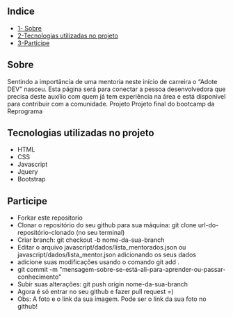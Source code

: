 ## Indice
- [1- Sobre](#sobre)
- [2-Tecnologias utilizadas no projeto](#Tecnologias-utilizadas-no-projeto)
- [3-Participe](#Participe)


## Sobre
Sentindo a importância de uma mentoria neste início de carreira o “Adote DEV” nasceu. Esta página será para conectar a pessoa desenvolvedora que precisa deste auxílio com quem já tem experiência na área e está disponível para contribuir com a comunidade.
Projeto
Projeto final do bootcamp da Reprograma

 

## Tecnologias utilizadas no projeto
- HTML
- CSS
- Javascript
- Jquery
- Bootstrap

## Participe
- Forkar este repositorio
- Clonar o repositório do seu github para sua máquina: git clone url-do-repositório-clonado (no seu terminal)
- Criar branch: git checkout -b nome-da-sua-branch
- Editar o arquivo javascript/dados/lista_mentorados.json ou javascript/dados/lista_mentor.json adicionando os seus dados
- adicione suas modificações usando o comando git add .
- git commit -m "mensagem-sobre-se-está-ali-para-aprender-ou-passar-conhecimento"
- Subir suas alterações: git push origin nome-da-sua-branch
- Agora é só entrar no seu github e fazer pull request =)
- Obs: A foto e o link da sua imagem. Pode ser o link da sua foto no github!

